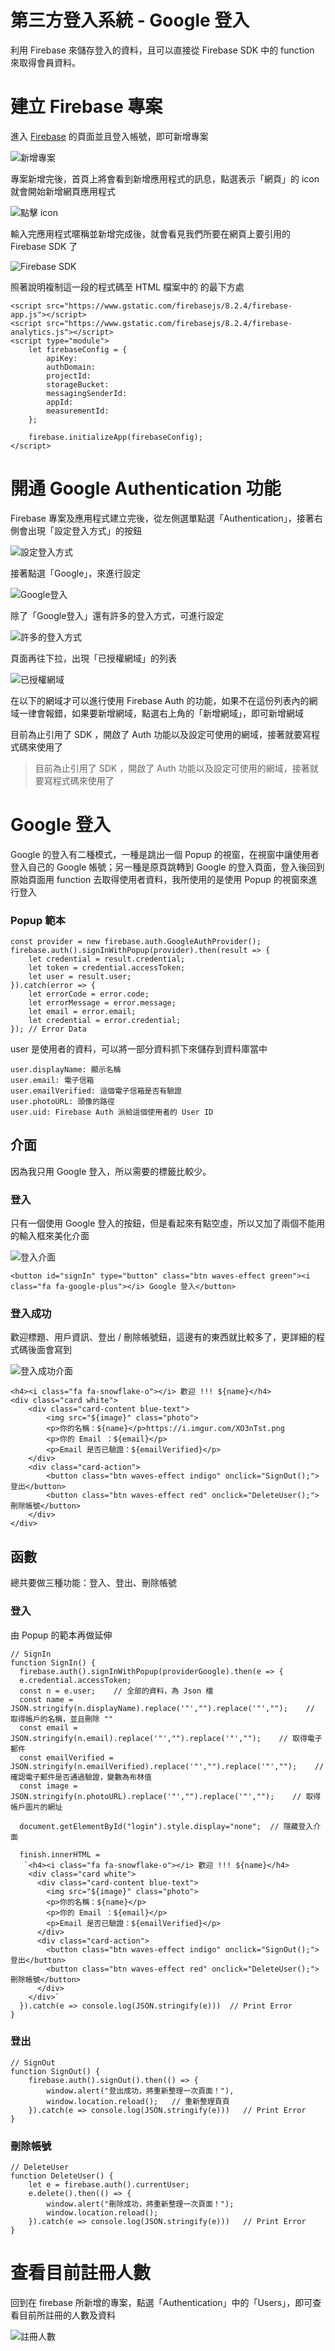# 第三方登入系統 - Google 登入
利用 Firebase 來儲存登入的資料，且可以直接從 Firebase SDK 中的 function 來取得會員資料。

# 建立 Firebase 專案
進入 [Firebase](https://firebase.google.com/) 的頁面並且登入帳號，即可新增專案

![新增專案](https://i.imgur.com/auyVR8x.png)

專案新增完後，首頁上將會看到新增應用程式的訊息，點選表示「網頁」的 icon 就會開始新增網頁應用程式

![點擊 icon](https://i.imgur.com/xyca8yr.png)

輸入完應用程式暱稱並新增完成後，就會看見我們所要在網頁上要引用的 Firebase SDK 了

![Firebase SDK](https://i.imgur.com/EFmteq3.png)

照著說明複制這一段的程式碼至 HTML 檔案中的 **<body>**  的最下方處

```htmlmixed=
<script src="https://www.gstatic.com/firebasejs/8.2.4/firebase-app.js"></script>
<script src="https://www.gstatic.com/firebasejs/8.2.4/firebase-analytics.js"></script>
<script type="module">
    let firebaseConfig = {
        apiKey:
        authDomain:
        projectId:
        storageBucket:
        messagingSenderId:
        appId:
        measurementId:
    };

    firebase.initializeApp(firebaseConfig);
</script>
```

# 開通 Google Authentication 功能
Firebase 專案及應用程式建立完後，從左側選單點選「Authentication」，接著右側會出現「設定登入方式」的按鈕

![設定登入方式](https://i.imgur.com/YpWCh0b.png)

接著點選「Google」，來進行設定

![Google登入](https://i.imgur.com/v8BXrWW.png)

除了「Google登入」還有許多的登入方式，可進行設定

![許多的登入方式](https://i.imgur.com/JG0O8gW.png)

頁面再往下拉，出現「已授權網域」的列表

![已授權網域](https://i.imgur.com/IktmHSo.png)

在以下的網域才可以進行使用 Firebase Auth 的功能，如果不在這份列表內的網域一律會報錯，如果要新增網域，點選右上角的「新增網域」，即可新增網域

目前為止引用了 SDK ，開啟了 Auth 功能以及設定可使用的網域，接著就要寫程式碼來使用了

> 目前為止引用了 SDK ，開啟了 Auth 功能以及設定可使用的網域，接著就要寫程式碼來使用了

# Google 登入
Google 的登入有二種模式，一種是跳出一個 Popup 的視窗，在視窗中讓使用者登入自己的 Google 帳號；另一種是原頁跳轉到 Google 的登入頁面，登入後回到原始頁面用 function 去取得使用者資料，我所使用的是使用 Popup 的視窗來進行登入

### **Popup 範本**

```javascript=
const provider = new firebase.auth.GoogleAuthProvider();
firebase.auth().signInWithPopup(provider).then(result => {
    let credential = result.credential;
    let token = credential.accessToken;
    let user = result.user;
}).catch(error => {
    let errorCode = error.code;
    let errorMessage = error.message;
    let email = error.email;
    let credential = error.credential;
}); // Error Data
```

user 是使用者的資料，可以將一部分資料抓下來儲存到資料庫當中

```
user.displayName: 顯示名稱
user.email: 電子信箱
user.emailVerified: 這個電子信箱是否有驗證
user.photoURL: 頭像的路徑
user.uid: Firebase Auth 派給這個使用者的 User ID
```

## 介面

因為我只用 Google 登入，所以需要的標籤比較少。

### 登入

只有一個使用 Google 登入的按鈕，但是看起來有點空虛，所以又加了兩個不能用的輸入框來美化介面

![登入介面](https://i.imgur.com/dKVwLlo.png)

```
<button id="signIn" type="button" class="btn waves-effect green"><i class="fa fa-google-plus"></i> Google 登入</button>
```

### 登入成功

歡迎標題、用戶資訊、登出 / 刪除帳號鈕，這邊有的東西就比較多了，更詳細的程式碼後面會寫到

![登入成功介面](https://i.imgur.com/XO3nTst.png)

```
<h4><i class="fa fa-snowflake-o"></i> 歡迎 !!! ${name}</h4>
<div class="card white">
    <div class="card-content blue-text">
        <img src="${image}" class="photo">
        <p>你的名稱：${name}</p>https://i.imgur.com/XO3nTst.png
        <p>你的 Email ：${email}</p>
        <p>Email 是否已驗證：${emailVerified}</p>
    </div>
    <div class="card-action">
        <button class="btn waves-effect indigo" onclick="SignOut();">登出</button>
        <button class="btn waves-effect red" onclick="DeleteUser();">刪除帳號</button>
    </div>
</div>
```

## 函數

總共要做三種功能：登入、登出、刪除帳號

### 登入

由 Popup 的範本再做延伸

```javascript=
// SignIn
function SignIn() {
  firebase.auth().signInWithPopup(providerGoogle).then(e => { 
  e.credential.accessToken; 
  const n = e.user;    // 全部的資料，為 Json 檔
  const name = JSON.stringify(n.displayName).replace('"',"").replace('"',"");    // 取得帳戶的名稱，並且刪除 ""
  const email = JSON.stringify(n.email).replace('"',"").replace('"',"");    // 取得電子郵件
  const emailVerified = JSON.stringify(n.emailVerified).replace('"',"").replace('"',"");    // 確認電子郵件是否通過驗證，變數為布林值
  const image = JSON.stringify(n.photoURL).replace('"',"").replace('"',"");    // 取得帳戶圖片的網址

  document.getElementById("login").style.display="none";  // 隱藏登入介面

  finish.innerHTML =
   `<h4><i class="fa fa-snowflake-o"></i> 歡迎 !!! ${name}</h4>
    <div class="card white">
      <div class="card-content blue-text">
        <img src="${image}" class="photo">
        <p>你的名稱：${name}</p>
        <p>你的 Email ：${email}</p>
        <p>Email 是否已驗證：${emailVerified}</p>
      </div>
      <div class="card-action">
        <button class="btn waves-effect indigo" onclick="SignOut();">登出</button>
        <button class="btn waves-effect red" onclick="DeleteUser();">刪除帳號</button>
      </div>
    </div>`
  }).catch(e => console.log(JSON.stringify(e)))  // Print Error
}
```

### 登出

```javascript=
// SignOut
function SignOut() { 
    firebase.auth().signOut().then(() => { 
        window.alert("登出成功，將重新整理一次頁面！"), 
        window.location.reload();   // 重新整理頁頁
    }).catch(e => console.log(JSON.stringify(e)))   // Print Error
}
```

### 刪除帳號

```javascript=
// DeleteUser
function DeleteUser() { 
    let e = firebase.auth().currentUser; 
    e.delete().then(() => { 
        window.alert("刪除成功，將重新整理一次頁面！");
        window.location.reload();
    }).catch(e => console.log(JSON.stringify(e)))   // Print Error
} 
```

# 查看目前註冊人數

回到在 firebase 所新增的專案，點選「Authentication」中的「Users」，即可查看目前所註冊的人數及資料

![註冊人數](https://i.imgur.com/5Fwpczr.png)
